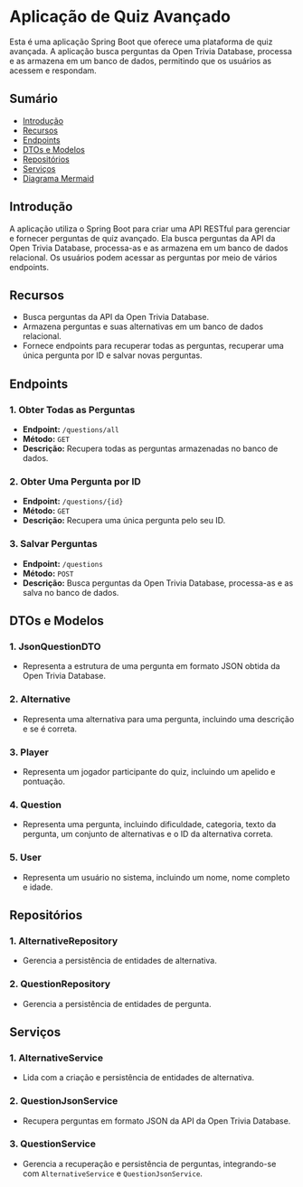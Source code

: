 # Aplicação de Quiz Avançado

Esta é uma aplicação Spring Boot que oferece uma plataforma de quiz avançada. A aplicação busca perguntas da Open Trivia Database, processa e as armazena em um banco de dados, permitindo que os usuários as acessem e respondam.

## Sumário
- [Introdução](#introdução)
- [Recursos](#recursos)
- [Endpoints](#endpoints)
- [DTOs e Modelos](#dtos-e-modelos)
- [Repositórios](#repositórios)
- [Serviços](#serviços)
- [Diagrama Mermaid](#diagrama-mermaid)

## Introdução
A aplicação utiliza o Spring Boot para criar uma API RESTful para gerenciar e fornecer perguntas de quiz avançado. Ela busca perguntas da API da Open Trivia Database, processa-as e as armazena em um banco de dados relacional. Os usuários podem acessar as perguntas por meio de vários endpoints.

## Recursos
- Busca perguntas da API da Open Trivia Database.
- Armazena perguntas e suas alternativas em um banco de dados relacional.
- Fornece endpoints para recuperar todas as perguntas, recuperar uma única pergunta por ID e salvar novas perguntas.

## Endpoints
### 1. Obter Todas as Perguntas
   - **Endpoint:** `/questions/all`
   - **Método:** `GET`
   - **Descrição:** Recupera todas as perguntas armazenadas no banco de dados.

### 2. Obter Uma Pergunta por ID
   - **Endpoint:** `/questions/{id}`
   - **Método:** `GET`
   - **Descrição:** Recupera uma única pergunta pelo seu ID.

### 3. Salvar Perguntas
   - **Endpoint:** `/questions`
   - **Método:** `POST`
   - **Descrição:** Busca perguntas da Open Trivia Database, processa-as e as salva no banco de dados.

## DTOs e Modelos
### 1. JsonQuestionDTO
   - Representa a estrutura de uma pergunta em formato JSON obtida da Open Trivia Database.

### 2. Alternative
   - Representa uma alternativa para uma pergunta, incluindo uma descrição e se é correta.

### 3. Player
   - Representa um jogador participante do quiz, incluindo um apelido e pontuação.

### 4. Question
   - Representa uma pergunta, incluindo dificuldade, categoria, texto da pergunta, um conjunto de alternativas e o ID da alternativa correta.

### 5. User
   - Representa um usuário no sistema, incluindo um nome, nome completo e idade.

## Repositórios
### 1. AlternativeRepository
   - Gerencia a persistência de entidades de alternativa.

### 2. QuestionRepository
   - Gerencia a persistência de entidades de pergunta.

## Serviços
### 1. AlternativeService
   - Lida com a criação e persistência de entidades de alternativa.

### 2. QuestionJsonService
   - Recupera perguntas em formato JSON da API da Open Trivia Database.

### 3. QuestionService
   - Gerencia a recuperação e persistência de perguntas, integrando-se com `AlternativeService` e `QuestionJsonService`.

